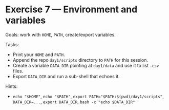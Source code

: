 # Exercise 7 — Environment and variables

Goals: work with `HOME`, `PATH`, create/export variables.

Tasks:
- Print your `HOME` and `PATH`.
- Append the repo `day1/scripts` directory to `PATH` for this session.
- Create a variable `DATA_DIR` pointing at `day1/data` and use it to list `.csv` files.
- Export `DATA_DIR` and run a sub-shell that echoes it.

Hints:
- `echo "$HOME"`, `echo "$PATH"`, `export PATH="$PATH:$(pwd)/day1/scripts"`, `DATA_DIR=...`, `export DATA_DIR`, `bash -c "echo $DATA_DIR"`
